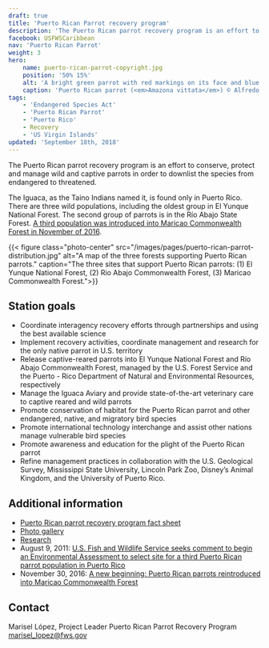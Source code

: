 ```yaml
---
draft: true
title: 'Puerto Rican Parrot recovery program'
description: 'The Puerto Rican parrot recovery program is an effort to conserve, protect and manage wild and captive parrots in order to downlist the species from endangered to threatened.'
facebook: USFWSCaribbean
nav: 'Puerto Rican Parrot'
weight: 3
hero:
    name: puerto-rican-parrot-copyright.jpg
    position: '50% 15%'
    alt: 'A bright green parrot with red markings on its face and blue flight feathers.'
    caption: 'Puerto Rican parrot (<em>Amazona vittata</em>) © Alfredo Irizarry.'
tags:
    - 'Endangered Species Act'
    - 'Puerto Rican Parrot'
    - 'Puerto Rico'
    - Recovery
    - 'US Virgin Islands'
updated: 'September 18th, 2018'
---
```


The Puerto Rican parrot recovery program is an effort to conserve, protect and manage wild and captive parrots in order to downlist the species from endangered to threatened.

The Iguaca, as the Taino Indians named it, is found only in Puerto Rico. There are three wild populations, including the oldest group in El Yunque National Forest. The second group of parrots is in the Río Abajo State Forest. [A third population was introduced into Maricao Commonwealth Forest in November of 2016](/articles/a-new-beginning-puerto-rican-parrots-reintroduced-into-maricao-commonwealth-forest/).

{{< figure class="photo-center" src="/images/pages/puerto-rican-parrot-distribution.jpg" alt="A map of the three forests supporting Puerto Rican parrots." caption="The three sites that support Puerto Rican parrots: (1) El Yunque National Forest, (2) Rio Abajo Commonwealth Forest, (3) Maricao Commonwealth Forest.">}}

## Station goals

- Coordinate interagency recovery efforts through partnerships and using the best available science
- Implement recovery activities, coordinate management and research for the only native parrot in U.S. territory
- Release captive-reared parrots into El Yunque National Forest and Río Abajo Commonwealth Forest, managed by the U.S. Forest Service and the Puerto - Rico Department of Natural and Environmental Resources, respectively
- Manage the Iguaca Aviary and provide state-of-the-art veterinary care to captive reared and wild parrots
- Promote conservation of habitat for the Puerto Rican parrot and other endangered, native, and migratory bird species
- Promote international technology interchange and assist other nations manage vulnerable bird species
- Promote awareness and education for the plight of the Puerto Rican parrot
- Refine management practices in collaboration with the U.S. Geological Survey, Mississippi State University, Lincoln Park Zoo, Disney’s Animal Kingdom, and the University of Puerto Rico.

## Additional information

- [Puerto Rican parrot recovery program fact sheet](/pdf/fact-sheet/puerto-rican-parrot-recovery.pdf)
- [Photo gallery](https://www.flickr.com/photos/usfwssoutheast/sets/72157626608243506/)
- [Research](/reading-room/?q=Puerto+Rican+parrot+publications)
- August 9, 2011: [U.S. Fish and Wildlife Service seeks comment to begin an Environmental Assessment to select site for a third Puerto Rican parrot population in Puerto Rico](/news/2011/04/us-fish-and-wildlife-service-seeks-comments-to-begin-an-environmental-assessment-to-select-site-for-a-third-puerto-rican-parrot-population-in-puerto-rico/)
- November 30, 2016: [A new beginning: Puerto Rican parrots reintroduced into Maricao Commonwealth Forest](/articles/a-new-beginning-puerto-rican-parrots-reintroduced-into-maricao-commonwealth-forest/)

## Contact

Marisel López, Project Leader Puerto Rican Parrot Recovery Program
[marisel_lopez@fws.gov](mailto:marisel_lopez@fws.gov)

